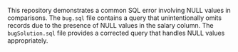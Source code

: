 This repository demonstrates a common SQL error involving NULL values in comparisons.  The `bug.sql` file contains a query that unintentionally omits records due to the presence of NULL values in the salary column. The `bugSolution.sql` file provides a corrected query that handles NULL values appropriately.